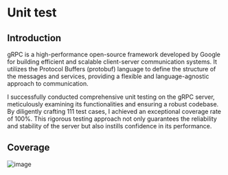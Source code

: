 # Unit test

## Introduction

gRPC is a high-performance open-source framework developed by Google for building efficient and scalable client-server communication systems. It utilizes the Protocol Buffers (protobuf) language to define the structure of the messages and services, providing a flexible and language-agnostic approach to communication.


I successfully conducted comprehensive unit testing on the gRPC server, meticulously examining its functionalities and ensuring a robust codebase. By diligently crafting 111 test cases, I achieved an exceptional coverage rate of 100%. This rigorous testing approach not only guarantees the reliability and stability of the server but also instills confidence in its performance.

## Coverage
![image](https://hackmd.io/_uploads/SJnqiR4B3.png)